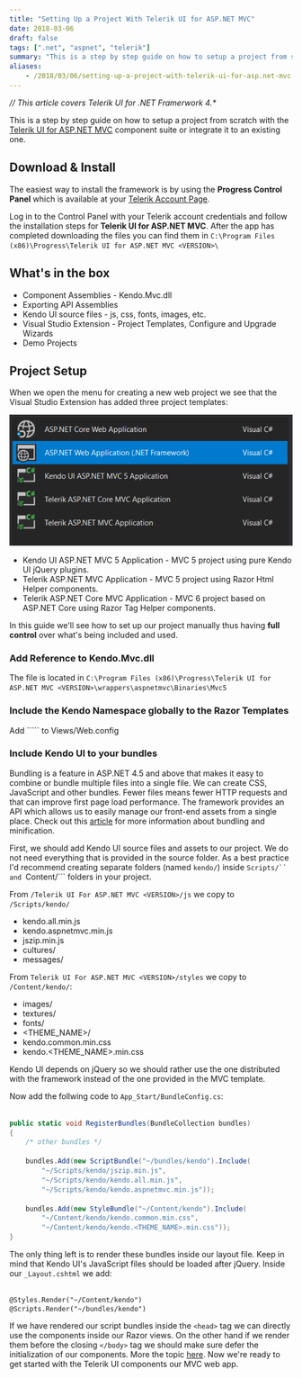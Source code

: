 ```yaml
---
title: "Setting Up a Project With Telerik UI for ASP.NET MVC"
date: 2018-03-06
draft: false
tags: [".net", "aspnet", "telerik"]
summary: "This is a step by step guide on how to setup a project from scratch with the Telerik UI for ASP.NET MVC component suite or integrate it to an existing one."
aliases: 
    - /2018/03/06/setting-up-a-project-with-telerik-ui-for-asp.net-mvc
---
```


_// This article covers Telerik UI for .NET Framerwork 4.*_

This is a step by step guide on how to setup a project from scratch with the [Telerik UI for ASP.NET MVC](https://www.telerik.com/aspnet-mvc) component suite or integrate it to an existing one.

## Download & Install

The easiest way to install the framework is by using the **Progress Control Panel** which is available at your [Telerik Account Page](https://www.telerik.com/account/).

Log in to the Control Panel with your Telerik account credentials and follow the installation steps for **Telerik UI for ASP.NET MVC**. After the app has completed downloading the files you can find them in ```C:\Program Files (x86)\Progress\Telerik UI for ASP.NET MVC <VERSION>\```



## What's in the box
* Component Assemblies - Kendo.Mvc.dll
* Exporting API Assemblies
* Kendo UI source files - js, css, fonts, images, etc.
* Visual Studio Extension - Project Templates, Configure and Upgrade Wizards
* Demo Projects

## Project Setup

When we open the menu for creating a new web project we see that the Visual Studio Extension has added three project templates: 
 
![Visual Studio](/images/posts/2018-03-06-telerik-ui-for-aspnet/kendo-vs-project.png "Project Wizard")
 

* Kendo UI ASP.NET MVC 5 Application - MVC 5 project using pure Kendo UI jQuery plugins.
* Telerik ASP.NET MVC Application - MVC 5 project using Razor Html Helper components.
* Telerik ASP.NET Core MVC Application - MVC 6 project based on ASP.NET Core using Razor Tag Helper components.
 
In this guide we'll see how to set up our project manually thus having **full control** over what's being included and used.

### Add Reference to Kendo.Mvc.dll

The file is located in ```C:\Program Files (x86)\Progress\Telerik UI for ASP.NET MVC <VERSION>\wrappers\aspnetmvc\Binaries\Mvc5```
 
### Include the Kendo Namespace globally to the Razor Templates

Add ```<add namespace="Kendo.Mvc.UI" />`` to Views/Web.config

### Include Kendo UI to your bundles

Bundling is a feature in ASP.NET 4.5 and above that makes it easy to combine or bundle multiple files into a single file. We can create CSS, JavaScript and other bundles. Fewer files means fewer HTTP requests and that can improve first page load performance. The framework provides an API which allows us to easily manage our front-end assets from a single place. Check out this [article](https://docs.microsoft.com/en-us/aspnet/mvc/overview/performance/bundling-and-minification) for more information about bundling and minification.

First, we should add Kendo UI source files and assets to our project. We do not need everything that is provided in the source folder. As a best practice I'd recommend creating separate folders (named ```kendo/```) inside ```Scripts/`` and ```Content/``` folders in your project.  


From ```/Telerik UI For ASP.NET MVC <VERSION>/js``` we copy to ```/Scripts/kendo/```
* kendo.all.min.js
* kendo.aspnetmvc.min.js
* jszip.min.js
* cultures/
* messages/

From ```Telerik UI For ASP.NET MVC <VERSION>/styles``` we copy to ```/Content/kendo/```:
* images/
* textures/
* fonts/
* <THEME_NAME>/
* kendo.common.min.css
* kendo.<THEME_NAME>.min.css

Kendo UI depends on jQuery so we should rather use the one distributed with the framework instead of the one provided in the MVC template.  

 Now add the follwing code to ```App_Start/BundleConfig.cs```: 
 
```csharp

public static void RegisterBundles(BundleCollection bundles)
{     
    /* other bundles */
    
    bundles.Add(new ScriptBundle("~/bundles/kendo").Include(
        "~/Scripts/kendo/jszip.min.js",
        "~/Scripts/kendo/kendo.all.min.js",
        "~/Scripts/kendo/kendo.aspnetmvc.min.js"));

    bundles.Add(new StyleBundle("~/Content/kendo").Include(
        "~/Content/kendo/kendo.common.min.css",
        "~/Content/kendo/kendo.<THEME_NAME>.min.css"));       
}

```

 The only thing left is to render these bundles inside our layout file. Keep in mind that Kendo UI's JavaScript files should be loaded after jQuery. Inside our ```_Layout.cshtml``` we add:
 
```cshtml

@Styles.Render("~/Content/kendo")
@Scripts.Render("~/bundles/kendo")

```

If we have rendered our script bundles inside the ```<head>``` tag we can directly use the components inside our Razor views. On the other hand if we render them before the closing ```</body>``` tag we should make sure defer the initialization of our components. More the topic [here](https://docs.telerik.com/aspnet-mvc/getting-started/fundamentals#configuration-Deferring). Now we're ready to get started with the Telerik UI components our MVC web app.
